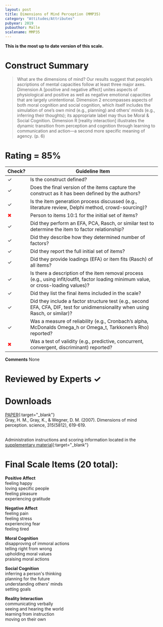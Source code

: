 ```yaml
---
layout: post
title: Dimensions of Mind Perception (MMP35)
category: "Attitudes/Attributes"
pubyear: 2019
pubauthor: Malle
scalename: MMP35
---
```


**This is the most up to date version of this scale.**

# Construct Summary

>What are the dimensions of mind? Our results suggest that people’s ascriptions of mental capacities follow at least three major axes.
>Dimension A [positive and negative affect] unites aspects of physiological and positive as well as negative emotional capacities that are largely unintentional. 
>Dimension 2 encompasses aspects of both moral cognition and social cognition, which itself includes the simulation of one’s own mind (e.g., planning) and others’ minds (e.g., inferring their thoughts); its appropriate label may thus be Moral & Social Cognition. 
>Dimension R [reality interaction] illustrates the dynamic transition from perception and cognition through learning to communication and action—a second more specific meaning of agency. (p. 6)


# Rating = 85% 

<table>
  <thead>
    <tr>
      <th>Check?</th>
      <th>Guideline Item</th>
    </tr>
  </thead>
  <tbody>
    <tr>
      <td>&#10003;</td>
      <td>Is the construct defined?</td>
    </tr>
    <tr>
      <td>&#10003;</td>
      <td>Does the final version of the items capture the construct as it has been defined by the authors?</td>
    </tr>
    <tr>
      <td>&#10003;</td>
      <td>Is the item generation process discussed (e.g., literature review, Delphi method, crowd-sourcing)?</td>
    </tr>
    <tr>
      <td style="color: red;">&#10006;</td>
      <td>Person to items 10:1 for the initial set of items?</td>
    </tr>
    <tr>
      <td>&#10003;</td>
      <td>Did they perform an EFA, PCA, Rasch, or similar test to determine the item to factor relationship?</td>
    </tr>
    <tr>
      <td>&#10003;</td>
      <td>Did they describe how they determined number of factors?</td>
    </tr>
    <tr>
      <td>&#10003;</td>
      <td>Did they report the full initial set of items?</td>
    </tr>
    <tr>
      <td>&#10003;</td>
      <td>Did they provide loadings (EFA) or item fits (Rasch) of all items?</td>
    </tr>
    <tr>
      <td>&#10003;</td>
      <td>Is there a description of the item removal process (e.g., using infit/outfit, factor loading minimum value, or cross-loading values)?</td>
    </tr>
    <tr>
      <td>&#10003;</td>
      <td>Did they list the final items included in the scale?</td>
    </tr>
    <tr>
      <td>&#10003;</td>
      <td>Did they include a factor structure test (e.g., second EFA, CFA, DIF, test for unidimensionality when using Rasch, or similar)?</td>
    </tr>
    <tr>
      <td>&#10003;</td>
      <td>Was a measure of reliability (e.g., Cronbach’s alpha, McDonalds Omega_h or Omega_t, Tarkkonen’s Rho) reported?</td>
    </tr>
    <tr>
      <td style="color: red;">&#10006;</td>
      <td>Was a test of validity (e.g., predictive, concurrent, convergent, discriminant) reported?</td>
    </tr>
  </tbody>
</table>

**Comments**
None

# Reviewed by Experts &#10003;


# Downloads
[PAPER](https://research.clps.brown.edu/SocCogSci/Publications/Pubs/Malle_2019_How_Many_Dimensions.pdf){:target="_blank"}
<br>Gray, H. M., Gray, K., & Wegner, D. M. (2007). Dimensions of mind perception. science, 315(5812), 619-619.

<br>Administration instructions and scoring information located in the [supplementary material](http://bit.ly/SA_MindCapacities){:target="_blank"}

# Final Scale Items (20 total):


**Positive Affect**
<br>feeling happy
<br>loving specific people
<br>feeling pleasure
<br>experiencing gratitude


**Negative Affect**
<br>feeling pain
<br>feeling stress
<br>experiencing fear
<br>feeling tired

**Moral Cognition**
<br>disapproving of immoral actions
<br>telling right from wrong
<br>upholding moral values
<br>praising moral actions

**Social Cognition**
<br>inferring a person's thinking
<br>planning for the future
<br>understanding others' minds
<br>setting goals

**Reality Interaction**
<br>communicating verbally
<br>seeing and hearing the world
<br>learning from instruction
<br>moving on their own